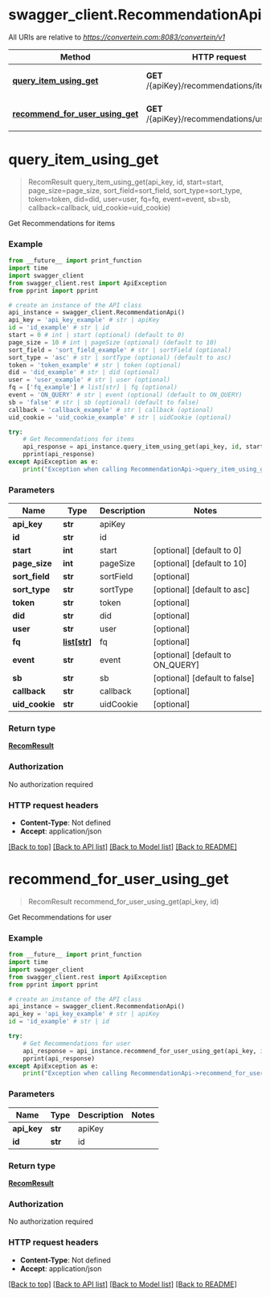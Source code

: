 # swagger_client.RecommendationApi

All URIs are relative to *https://convertein.com:8083/convertein/v1*

Method | HTTP request | Description
------------- | ------------- | -------------
[**query_item_using_get**](RecommendationApi.md#query_item_using_get) | **GET** /{apiKey}/recommendations/items/{id} | Get Recommendations for items
[**recommend_for_user_using_get**](RecommendationApi.md#recommend_for_user_using_get) | **GET** /{apiKey}/recommendations/users/{id} | Get Recommendations for user


# **query_item_using_get**
> RecomResult query_item_using_get(api_key, id, start=start, page_size=page_size, sort_field=sort_field, sort_type=sort_type, token=token, did=did, user=user, fq=fq, event=event, sb=sb, callback=callback, uid_cookie=uid_cookie)

Get Recommendations for items

### Example
```python
from __future__ import print_function
import time
import swagger_client
from swagger_client.rest import ApiException
from pprint import pprint

# create an instance of the API class
api_instance = swagger_client.RecommendationApi()
api_key = 'api_key_example' # str | apiKey
id = 'id_example' # str | id
start = 0 # int | start (optional) (default to 0)
page_size = 10 # int | pageSize (optional) (default to 10)
sort_field = 'sort_field_example' # str | sortField (optional)
sort_type = 'asc' # str | sortType (optional) (default to asc)
token = 'token_example' # str | token (optional)
did = 'did_example' # str | did (optional)
user = 'user_example' # str | user (optional)
fq = ['fq_example'] # list[str] | fq (optional)
event = 'ON_QUERY' # str | event (optional) (default to ON_QUERY)
sb = 'false' # str | sb (optional) (default to false)
callback = 'callback_example' # str | callback (optional)
uid_cookie = 'uid_cookie_example' # str | uidCookie (optional)

try:
    # Get Recommendations for items
    api_response = api_instance.query_item_using_get(api_key, id, start=start, page_size=page_size, sort_field=sort_field, sort_type=sort_type, token=token, did=did, user=user, fq=fq, event=event, sb=sb, callback=callback, uid_cookie=uid_cookie)
    pprint(api_response)
except ApiException as e:
    print("Exception when calling RecommendationApi->query_item_using_get: %s\n" % e)
```

### Parameters

Name | Type | Description  | Notes
------------- | ------------- | ------------- | -------------
 **api_key** | **str**| apiKey | 
 **id** | **str**| id | 
 **start** | **int**| start | [optional] [default to 0]
 **page_size** | **int**| pageSize | [optional] [default to 10]
 **sort_field** | **str**| sortField | [optional] 
 **sort_type** | **str**| sortType | [optional] [default to asc]
 **token** | **str**| token | [optional] 
 **did** | **str**| did | [optional] 
 **user** | **str**| user | [optional] 
 **fq** | [**list[str]**](str.md)| fq | [optional] 
 **event** | **str**| event | [optional] [default to ON_QUERY]
 **sb** | **str**| sb | [optional] [default to false]
 **callback** | **str**| callback | [optional] 
 **uid_cookie** | **str**| uidCookie | [optional] 

### Return type

[**RecomResult**](RecomResult.md)

### Authorization

No authorization required

### HTTP request headers

 - **Content-Type**: Not defined
 - **Accept**: application/json

[[Back to top]](#) [[Back to API list]](../README.md#documentation-for-api-endpoints) [[Back to Model list]](../README.md#documentation-for-models) [[Back to README]](../README.md)

# **recommend_for_user_using_get**
> RecomResult recommend_for_user_using_get(api_key, id)

Get Recommendations for user

### Example
```python
from __future__ import print_function
import time
import swagger_client
from swagger_client.rest import ApiException
from pprint import pprint

# create an instance of the API class
api_instance = swagger_client.RecommendationApi()
api_key = 'api_key_example' # str | apiKey
id = 'id_example' # str | id

try:
    # Get Recommendations for user
    api_response = api_instance.recommend_for_user_using_get(api_key, id)
    pprint(api_response)
except ApiException as e:
    print("Exception when calling RecommendationApi->recommend_for_user_using_get: %s\n" % e)
```

### Parameters

Name | Type | Description  | Notes
------------- | ------------- | ------------- | -------------
 **api_key** | **str**| apiKey | 
 **id** | **str**| id | 

### Return type

[**RecomResult**](RecomResult.md)

### Authorization

No authorization required

### HTTP request headers

 - **Content-Type**: Not defined
 - **Accept**: application/json

[[Back to top]](#) [[Back to API list]](../README.md#documentation-for-api-endpoints) [[Back to Model list]](../README.md#documentation-for-models) [[Back to README]](../README.md)

